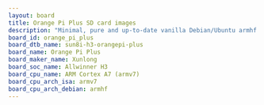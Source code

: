```yaml
---
layout: board
title: Orange Pi Plus SD card images
description: "Minimal, pure and up-to-date vanilla Debian/Ubuntu armhf SD card images for Orange Pi Plus by Xunlong, SoC: Allwinner H3, CPU ISA: armv7"
board_id: orange_pi_plus
board_dtb_name: sun8i-h3-orangepi-plus
board_name: Orange Pi Plus
board_maker_name: Xunlong
board_soc_name: Allwinner H3
board_cpu_name: ARM Cortex A7 (armv7)
board_cpu_arch_isa: armv7
board_cpu_arch_debian: armhf
---
```

